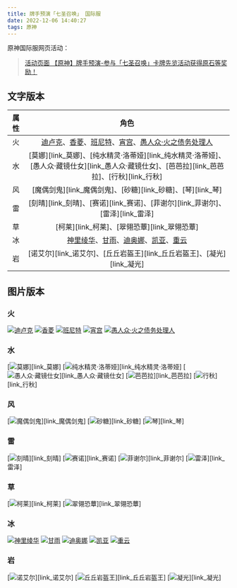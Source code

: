 ```yaml
---
title: 牌手预演「七圣召唤」 国际服
date: 2022-12-06 14:40:27
tags: 原神
---
```


原神国际服网页活动：
> [活动页面 【原神】牌手预演-参与「七圣召唤」卡牌先览活动获得原石等奖励！](https://act.hoyoverse.com/ys/event/e20221205-card-cnhdui/index.html)

## 文字版本 ##

| 属性 | 角色 |
|:---:|:---:|
| 火 | [迪卢克][link_迪卢克]、[香菱][link_香菱]、[班尼特][link_班尼特]、[宵宫][link_宵宫]、[愚人众·火之债务处理人][link_愚人众·火之债务处理人] |
| 水 | [莫娜][link_莫娜]、[纯水精灵·洛蒂娅][link_纯水精灵·洛蒂娅]、[愚人众·藏镜仕女][link_愚人众·藏镜仕女]、[芭芭拉][link_芭芭拉]、[行秋][link_行秋] |
| 风 | [魔偶剑鬼][link_魔偶剑鬼]、[砂糖][link_砂糖]、[琴][link_琴] |
| 雷 | [刻晴][link_刻晴]、[赛诺][link_赛诺]、[菲谢尔][link_菲谢尔]、[雷泽][link_雷泽] |
| 草 | [柯莱][link_柯莱]、[翠翎恐蕈][link_翠翎恐蕈] |
| 冰 | [神里绫华][link_神里绫华]、[甘雨][link_甘雨]、[迪奥娜][link_迪奥娜]、[凯亚][link_凯亚]、[重云][link_重云] |
| 岩 | [诺艾尔][link_诺艾尔]、[丘丘岩盔王][link_丘丘岩盔王]、[凝光][link_凝光] |

## 图片版本 ##

### 火 ###
[![迪卢克][img_迪卢克]][link_迪卢克]
[![香菱][img_香菱]][link_香菱]
[![班尼特][img_班尼特]][link_班尼特]
[![宵宫][img_宵宫]][link_宵宫]
[![愚人众·火之债务处理人][img_愚人众·火之债务处理人]][link_愚人众·火之债务处理人]

### 水 ###
[![莫娜][img_莫娜]][link_莫娜]
[![纯水精灵·洛蒂娅][img_纯水精灵·洛蒂娅]][link_纯水精灵·洛蒂娅]
[![愚人众·藏镜仕女][img_愚人众·藏镜仕女]][link_愚人众·藏镜仕女]
[![芭芭拉][img_芭芭拉]][link_芭芭拉]
[![行秋][img_行秋]][link_行秋]

### 风 ###
[![魔偶剑鬼][img_魔偶剑鬼]][link_魔偶剑鬼]
[![砂糖][img_砂糖]][link_砂糖]
[![琴][img_琴]][link_琴]

### 雷 ###
[![刻晴][img_刻晴]][link_刻晴]
[![赛诺][img_赛诺]][link_赛诺]
[![菲谢尔][img_菲谢尔]][link_菲谢尔]
[![雷泽][img_雷泽]][link_雷泽]

### 草 ###
[![柯莱][img_柯莱]][link_柯莱]
[![翠翎恐蕈][img_翠翎恐蕈]][link_翠翎恐蕈]

### 冰 ###
[![神里绫华][img_神里绫华]][link_神里绫华]
[![甘雨][img_甘雨]][link_甘雨]
[![迪奥娜][img_迪奥娜]][link_迪奥娜]
[![凯亚][img_凯亚]][link_凯亚]
[![重云][img_重云]][link_重云]

### 岩 ###
[![诺艾尔][img_诺艾尔]][link_诺艾尔]
[![丘丘岩盔王][img_丘丘岩盔王]][link_丘丘岩盔王]
[![凝光][img_凝光]][link_凝光]


[img_迪卢克]:https://upload-static.hoyoverse.com/event/2022/12/06/855673432/0fb21b4f697e319bbf644f844b8642b7_7665236662918081796.jpeg
[img_香菱]:https://upload-static.hoyoverse.com/event/2022/12/06/855673432/f2261718005a7c7a98dca9f815be1ea7_9145625131288473140.jpeg
[img_班尼特]:https://upload-static.hoyoverse.com/event/2022/12/06/855673432/f1711f43a13e0643e270b5e56b66cf32_2038261469606089487.jpeg
[img_宵宫]:https://upload-static.hoyoverse.com/event/2022/12/06/855673432/4acf7e67d93eef7ff38e702b2ccddbd9_3510467957068615602.jpeg
[img_愚人众·火之债务处理人]:https://upload-static.hoyoverse.com/event/2022/12/06/855673432/048657a53e103e2e9d6dbdd7d3ae9c3e_8060902254719146339.jpeg

[img_莫娜]:莫娜
[img_纯水精灵·洛蒂娅]:纯水精灵·洛蒂娅
[img_愚人众·藏镜仕女]:愚人众·藏镜仕女
[img_芭芭拉]:芭芭拉
[img_行秋]:行秋

[img_魔偶剑鬼]:魔偶剑鬼
[img_砂糖]:砂糖
[img_琴]:琴

[img_刻晴]:刻晴
[img_赛诺]:赛诺
[img_菲谢尔]:菲谢尔
[img_雷泽]:雷泽

[img_柯莱]:柯莱
[img_翠翎恐蕈]:翠翎恐蕈

[img_神里绫华]:https://upload-static.hoyoverse.com/event/2022/12/06/855673432/c5324f3914e896227fde5122d51062c0_4253578054337006744.jpeg
[img_甘雨]:https://upload-static.hoyoverse.com/event/2022/12/06/855673432/8281a03e7696e2b125bc5dc679312d30_7359009532106151006.jpeg
[img_迪奥娜]:https://upload-static.hoyoverse.com/event/2022/12/06/855673432/b058d80cac5be4ae17f640972f7e486c_396213560781152890.jpeg
[img_凯亚]:https://upload-static.hoyoverse.com/event/2022/12/06/855673432/b5544e5a804dfc0a83be926b3f4ce41d_7356985451331427502.jpeg
[img_重云]:https://upload-static.hoyoverse.com/event/2022/12/06/855673432/cbcb347d99d05c04ddedebfbba25da00_8044111406238194044.jpeg

[img_诺艾尔]:诺艾尔
[img_丘丘岩盔王]:丘丘岩盔王
[img_凝光]:凝光

[link_迪卢克]:https://hoyo.link/85l8BBAd?giftType=give&shareCode=MThsOkdBRUdJMkcxRE4=&utm_source=share&utm_medium=native&utm_campaign=web
[link_香菱]:https://hoyo.link/85l8BBAd?giftType=give&shareCode=MThtOkdBRUdJMkcxRE4=&utm_source=share&utm_medium=native&utm_campaign=web
[link_班尼特]:https://hoyo.link/85l8BBAd?giftType=give&shareCode=MThuOkdBRUdJMkcxRE4=&utm_source=share&utm_medium=native&utm_campaign=web
[link_宵宫]:https://hoyo.link/85l8BBAd?giftType=give&shareCode=MThwOkdBRUdJMkcxRE4=&utm_source=share&utm_medium=native&utm_campaign=web
[link_愚人众·火之债务处理人]:https://hoyo.link/85l8BBAd?giftType=give&shareCode=Mjd0OkdBRUdJMkcxRE4=&utm_source=share&utm_medium=native&utm_campaign=web
<!--
[link_莫娜]:莫娜
[link_纯水精灵·洛蒂娅]:纯水精灵·洛蒂娅
[link_愚人众·藏镜仕女]:愚人众·藏镜仕女
[link_芭芭拉]:芭芭拉
[link_行秋]:行秋
[link_魔偶剑鬼]:魔偶剑鬼
[link_砂糖]:砂糖
[link_琴]:琴
[link_刻晴]:刻晴
[link_赛诺]:赛诺
[link_菲谢尔]:菲谢尔
[link_雷泽]:雷泽
[link_柯莱]:柯莱
[link_翠翎恐蕈]:翠翎恐蕈
-->

[link_神里绫华]:https://hoyo.link/85l8BBAd?giftType=give&shareCode=MTJoOkdBRUdJMkcxRE4=&utm_source=share&utm_medium=native&utm_campaign=web
[link_甘雨]:https://hoyo.link/85l8BBAd?giftType=give&shareCode=MTJkOkdBRUdJMkcxRE4=&utm_source=share&utm_medium=native&utm_campaign=web
[link_迪奥娜]:https://hoyo.link/85l8BBAd?giftType=give&shareCode=MTJlOkdBRUdJMkcxRE4=&utm_source=share&utm_medium=native&utm_campaign=web
[link_凯亚]:https://hoyo.link/85l8BBAd?giftType=give&shareCode=MTJmOkdBRUdJMkcxRE4=&utm_source=share&utm_medium=native&utm_campaign=web
[link_重云]:https://hoyo.link/85l8BBAd?giftType=give&shareCode=MTJnOkdBRUdJMkcxRE4=&utm_source=share&utm_medium=native&utm_campaign=web

<!--
[link_诺艾尔]:诺艾尔
[link_丘丘岩盔王]:丘丘岩盔王
[link_凝光]:凝光
-->
